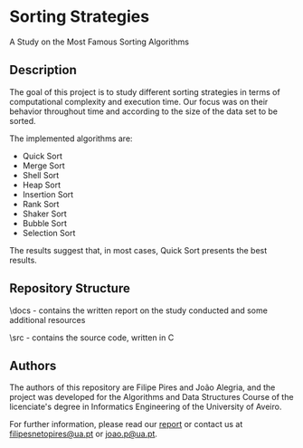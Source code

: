 # Sorting Strategies
A Study on the Most Famous Sorting Algorithms

## Description

The goal of this project is to study different sorting strategies in terms of computational complexity and execution time.
Our focus was on their behavior throughout time and according to the size of the data set to be sorted.

The implemented algorithms are:
- Quick Sort
- Merge Sort
- Shell Sort
- Heap Sort
- Insertion Sort
- Rank Sort
- Shaker Sort
- Bubble Sort
- Selection Sort

The results suggest that, in most cases, Quick Sort presents the best results.

## Repository Structure

\docs - contains the written report on the study conducted and some additional resources

\src - contains the source code, written in C

## Authors

The authors of this repository are Filipe Pires and João Alegria, and the project was developed for the Algorithms and Data Structures Course of the licenciate's degree in Informatics Engineering of the University of Aveiro.

For further information, please read our [report](https://github.com/FilipePires98/SubsetSum/blob/master/study/Relat%C3%B3rio.pdf) or contact us at filipesnetopires@ua.pt or joao.p@ua.pt.
